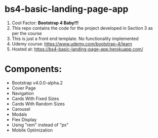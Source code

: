 # bs4-basic-landing-page-app

1. Cool Factor: **Bootstrap 4 Baby!!!**
2. This repo contains the code for the project developed in Section 3 as per the course
3. This is just a front end template. No functionality implemented
4. Udemy course: https://www.udemy.com/bootstrap-4/learn
5. Hosted at: https://bs4-basic-landing-page-app.herokuapp.com/

# Components:
* Bootstrap v4.0.0-alpha.2
* Cover Page
* Navigation
* Cards With Fixed Sizes
* Cards With Random Sizes
* Carousel
* Modals
* Flex Display
* Using "rem" instead of "px"
* Mobile Optimization
